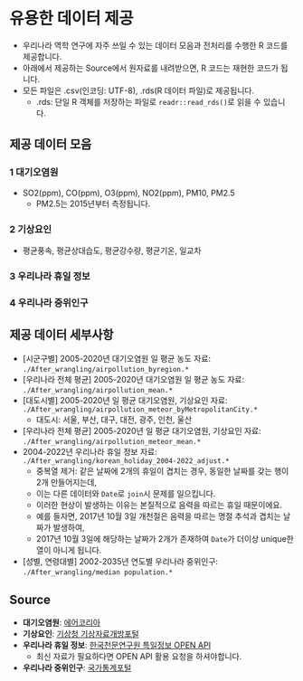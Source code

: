 # 유용한 데이터 제공
- 우리나라 역학 연구에 자주 쓰일 수 있는 데이터 모음과 전처리를 수행한 R 코드를 제공합니다.
- 아래에서 제공하는 Source에서 원자료를 내려받으면, R 코드는 재현한 코드가 됩니다.
- 모든 파일은 .csv(인코딩: UTF-8), .rds(R 데이터 파일)로 제공됩니다.
  - .rds: 단일 R 객체를 저장하는 파일로 `readr::read_rds()`로 읽을 수 있습니다.

## 제공 데이터 모음
### 1 대기오염원
- SO2(ppm), CO(ppm), O3(ppm), NO2(ppm), PM10, PM2.5
  - PM2.5는 2015년부터 측정됩니다.
### 2 기상요인
- 평균풍속, 평균상대습도, 평균강수량, 평균기온, 일교차
### 3 우리나라 휴일 정보
### 4 우리나라 중위인구

## 제공 데이터 세부사항
- [시군구별] 2005-2020년 대기오염원 일 평균 농도 자료: `./After_wrangling/airpollution_byregion.*`
- [우리나라 전체 평균] 2005-2020년 대기오염원 일 평균 농도 자료: `./After_wrangling/airpollution_mean.*`
- [대도시별] 2005-2020년 일 평균 대기오염원, 기상요인 자료: `./After_wrangling/airpollution_meteor_byMetropolitanCity.*`
  - 대도시: 서울, 부산, 대구, 대전, 광주, 인천, 울산
- [우리나라 전체 평균] 2005-2020년 일 평균 대기오염원, 기상요인 자료: `./After_wrangling/airpollution_meteor_mean.*`
- 2004-2022년 우리나라 휴일 정보 자료: `./After_wrangling/korean_holiday_2004-2022_adjust.*`
  - 중복열 제거: 같은 날짜에 2개의 휴일이 겹치는 경우, 동일한 날짜를 갖는 행이 2개 만들어지는데, 
  - 이는 다른 데이터와 `Date`로 `join`시 문제를 일으킵니다. 
  - 이러한 현상이 발생하는 이유는 본질적으로 음력을 따르는 휴일 때문이에요.
  - 예를 들자면, 2017년 10월 3일 개천절은 음력을 따르는 명절 추석과 겹치는 날짜가 발생하여, 
  - 2017년 10월 3일에 해당하는 날짜가 2개가 존재하여 `Date`가 더이상 unique한 열이 아니게 됩니다.
- [성별, 연령대별] 2002-2035년 연도별 우리나라 중위인구: `./After_wrangling/median population.*`

## Source
- **대기오염원**: [에어코리아](https://www.airkorea.or.kr/web)
- **기상요인**: [기상청 기상자료개방포털](https://data.kma.go.kr)
- **우리나라 휴일 정보**: [한국천문연구원 특일정보 OPEN API](https://www.data.go.kr/tcs/dss/selectApiDataDetailView.do?publicDataPk=15012690)
  - 최신 자료가 필요하다면 OPEN API 활용 요청을 하셔야합니다.
- **우리나라 중위인구**: [국가통계포털](https://kosis.kr/index/index.do)

